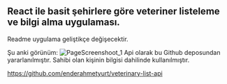 
## React ile basit şehirlere göre veteriner listeleme ve bilgi alma uygulaması.

Readme uygulama geliştikçe değişecektir.

Şu anki görünüm: 
![PageScreenshoot_1](https://image.ibb.co/gJKOKH/Ekran_Al_nt_s.png)
Api olarak bu Github deposundan yararlanılmıştır. Sahibi olan kişinin bilgisi dahilinde kullanılmıştır.

https://github.com/enderahmetyurt/veterinary-list-api
